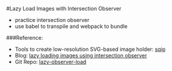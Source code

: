 #Lazy Load Images with Intersection Observer
- practice intersection observer
- use babel to transpile and webpack to bundle

###Reference:
- Tools to create low-resolution SVG-based image holder: [sqip](https://github.com/technopagan/sqip)
- Blog: [lazy loading images using intersection observer](https://deanhume.com/lazy-loading-images-using-intersection-observer/)
- Git Repo: [lazy-observer-load](https://github.com/deanhume/lazy-observer-load)